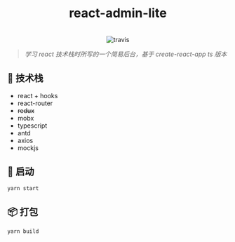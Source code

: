 <h1 align="center" style="margin: 30px 0 35px;">react-admin-lite</h1>

<p align="center">
    <img alt="travis" src="https://travis-ci.org/xiaojun1994/react-admin-lite.svg?branch=master">
</p>

> _学习 react 技术栈时所写的一个简易后台，基于 create-react-app ts 版本_

## 🤡 技术栈

- react + hooks
- react-router
- ~~redux~~
- mobx
- typescript
- antd
- axios
- mockjs

## 🍺 启动

```bash
yarn start
```

## 📦 打包

```bash
yarn build
```
